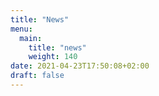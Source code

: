 ```yaml
---
title: "News"
menu:
  main:
    title: "news"
    weight: 140
date: 2021-04-23T17:50:08+02:00
draft: false
---
```


